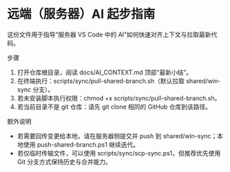 # 远端（服务器）AI 起步指南

这份文件用于指导“服务器 VS Code 中的 AI”如何快速对齐上下文与拉取最新代码。

步骤

1. 打开仓库根目录，阅读 docs/AI_CONTEXT.md 顶部“最新小结”。
2. 在终端执行：scripts/sync/pull-shared-branch.sh（默认拉取 shared/win-sync 分支）。
3. 若未安装脚本执行权限：chmod +x scripts/sync/pull-shared-branch.sh。
4. 若当前目录不是 git 仓库：请先 git clone 相同的 GitHub 仓库到该路径。

额外说明

- 若需要回传变更给本地，请在服务器侧提交并 push 到 shared/win-sync；本地使用 push-shared-branch.ps1 继续迭代。
- 若仅临时传输文件，可以使用 scripts/sync/scp-sync.ps1，但推荐优先使用 Git 分支方式保持历史与合并能力。
